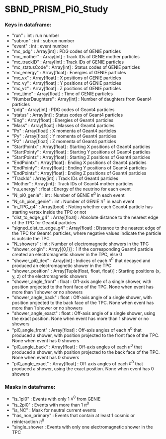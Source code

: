 # SBND_PRISM_Pi0_Study

### Keys in dataframe:
- "run" : int : run number
- "subrun" : int : subrun number
- "event" : int : event number
- "mc_pdg" : Array[int] : PDG codes of GENIE particles
- "mc_mother" : Array[int] : Track IDs of GENIE mother particles
- "mc_trackID" : Array[int] : Track IDs of GENIE particles
- "mc_statusCode" : Array[int] : Status codes of GENIE particles
- "mc_energy" : Array[float] : Energies of GENIE particles
- "mc_vx" : Array[float] : X positions of GENIE particles
- "mc_vy" : Array[float] : Y positions of GENIE particles
- "mc_vz" : Array[float] : Z positions of GENIE particles
- "mc_time" : Array[float] : Time of GENIE particles
- "NumberDaughters" : Array[int] : Number of daughters from Geant4 particles
- "pdg" : Array[int] : PDG codes of Geant4 particles
- "status" : Array[int] : Status codes of Geant4 particles
- "Eng" : Array[float] : Energies of Geant4 particles
- "Mass" : Array[float] : Masses of Geant4 particles
- "Px" : Array[float] : X momenta of Geant4 particles
- "Py" : Array[float] : Y momenta of Geant4 particles
- "Pz" : Array[float] : Z momenta of Geant4 particles
- "StartPointx" : Array[float] : Starting X positions of Geant4 particles
- "StartPointy" : Array[float] : Starting Y positions of Geant4 particles
- "StartPointz" : Array[float] : Starting Z positions of Geant4 particles
- "EndPointx" : Array[float] : Ending X positions of Geant4 particles
- "EndPointy" : Array[float] : Ending Y positions of Geant4 particles
- "EndPointz" : Array[float] : Ending Z positions of Geant4 particles
- "TrackId" : Array[int] : Track IDs of Geant4 particles
- "Mother" : Array[int] : Track IDs of Geant4 mother particles
- "nu_energy" : float : Energy of the neutrino for each event
- "N_pi0_genie" : int : Number of GENIE $\pi^0$ in each event
- "N_ch_pion_genie" : int : Number of GENIE $\pi^\pm$ in each event
- "in_TPC_g4" : Array[bool] : Noting whether each Geant4 particle has starting vertex inside the TPC or not
- "dist_to_edge_g4" : Array[float] : Absolute distance to the nearest edge of the TPC for Geant4 particles
- "signed_dist_to_edge_g4" : Array[float] : Distance to the nearest edge of the TPC for Geant4 particles, where negative values indicate the particle is outside the TPC
- "N_showers" : int : Number of electromagnetic showers in the TPC
- "shower_origin" : Array[{0,1}] : 1 if the corresponding Geant4 particle created an electromagnetic shower in the TPC, else 0
- "shower_pi0_dex" : Array[int] : Indices of each $\pi^0$ that decayed and produced an electromagnetic shower in the TPC
- "shower_position" : Array[Tuple(float, float, float)] : Starting positions (x, y, z) of the electromagnetic showers
- "shower_angle_front" : float : Off-axis angle of a single shower, with position projected to the front face of the TPC. None when event has more than 1 shower or no showers
- "shower_angle_back" : float : Off-axis angle of a single shower, with position projected to the back face of the TPC. None when event has more than 1 shower or no showers
- "shower_angle_exact" : float : Off-axis angle of a single shower, using the exact position. None when event has more than 1 shower or no showers
- "pi0_angle_front" : Array[float] : Off-axis angles of each $\pi^0$ that produced a shower, with position projected to the front face of the TPC. None when event has 0 showers
- "pi0_angle_back" : Array[float] : Off-axis angles of each $\pi^0$ that produced a shower, with position projected to the back face of the TPC. None when event has 0 showers
- "pi0_angle_exact" : Array[float] : Off-axis angles of each $\pi^0$ that produced a shower, using the exact position. None when event has 0 showers

### Masks in dataframe:
- "is_1pi0" : Events with only 1 $\pi^0$ from GENIE
- "is_2pi0" : Events with more than 1 $\pi^0$
- "is_NC" : Mask for neutral current events
- "has_non_primary" : Events that contain at least 1 cosmic or reinteraction $\pi^0$
- "single_shower : Events with only one electromagnetic shower in the TPC